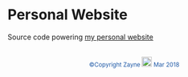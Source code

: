 # Personal Website
Source code powering [my personal website](https://zhenye-na.github.io/home/)
<br><br>
<p align="center">
<span style="color:#1d58a6"><sup> &copy;Copyright Zayne <img src="https://cdn3.iconfinder.com/data/icons/coffee-11/500/Coffee_brain-512.png" width="20" height="auto" /> Mar 2018 </sup></span>
</p>